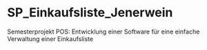 # SP_Einkaufsliste_Jenerwein
Semesterprojekt POS: Entwicklung einer Software für eine einfache Verwaltung einer Einkaufsliste
